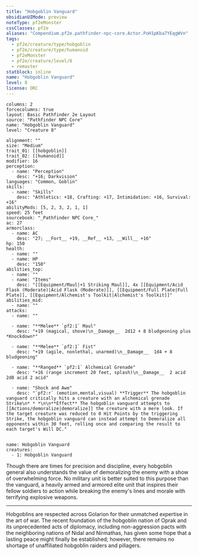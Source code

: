 ```yaml
---
title: "Hobgoblin Vanguard"
obsidianUIMode: preview
noteType: pf2eMonster
cssClasses: pf2e
aliases: "Compendium.pf2e.pathfinder-npc-core.Actor.PoH1pKba7YEqgWVn" 
tags:
  - pf2e/creature/type/hobgoblin
  - pf2e/creature/type/humanoid
  - pf2eMonster
  - pf2e/creature/level/8
  - remaster
statblock: inline
name: "Hobgoblin Vanguard"
level: 8
license: ORC
---
```


```statblock
columns: 2
forcecolumns: true
layout: Basic Pathfinder 2e Layout
source: "Pathfinder NPC Core"
name: "Hobgoblin Vanguard"
level: "Creature 8"

alignment: ""
size: "Medium"
trait_01: [[hobgoblin]]
trait_02: [[humanoid]]
modifier: 16
perception:
  - name: "Perception"
    desc: "+16; Darkvision"
languages: "Common, Goblin"
skills:
  - name: "Skills"
    desc: "Athletics: +18, Crafting: +17, Intimidation: +16, Survival: +16"
abilityMods: [5, 2, 3, 2, 1, 1]
speed: 25 feet
sourcebook: "_Pathfinder NPC Core_"
ac: 27
armorclass:
  - name: AC
    desc: "27; __Fort__ +19, __Ref__ +13, __Will__ +16"
hp: 150
health:
  - name: ""
  - name: HP
    desc: "150"
abilities_top:
  - name: ""
  - name: "Items"
    desc: "[[Equipment/Maul|+1 Striking Maul]], 4x [[Equipment/Acid Flask (Moderate)|Acid Flask (Moderate)]], [[Equipment/Full Plate|Full Plate]], [[Equipment/Alchemist's Toolkit|Alchemist's Toolkit]]"
abilities_mid:
  - name: ""
attacks:
  - name: ""

  - name: "**Melee** `pf2:1` Maul"
    desc: "+19 (magical, shove)\n__Damage__  2d12 + 8 bludgeoning plus *Knockdown*"

  - name: "**Melee** `pf2:1` Fist"
    desc: "+19 (agile, nonlethal, unarmed)\n__Damage__  1d4 + 8 bludgeoning"

  - name: "**Ranged** `pf2:1` Alchemical Grenade"
    desc: "+16 (range increment 20 feet, splash)\n__Damage__  2 acid 2d8 acid 2 acid"

  - name: "Shock and Awe"
    desc: "`pf2:r` (emotion,mental,visual) **Trigger** The hobgoblin vanguard critically hits a creature with an alchemical grenade Strike\n* * *\n\n**Effect** The hobgoblin vanguard attempts to [[Actions/demoralize|demoralize]] the creature with a mere look. If the target creature was reduced to 0 Hit Points by the triggering Strike, the hobgoblin vanguard can instead attempt to Demoralize all opponents within 30 feet, rolling once and comparing the result to each target's Will DC."
 
```

```encounter-table
name: Hobgoblin Vanguard
creatures:
  - 1: Hobgoblin Vanguard
```



Though there are times for precision and discipline, every hobgoblin general also understands the value of demoralizing the enemy with a show of overwhelming force. No military unit is better suited to this purpose than the vanguard, a heavily armed and armored elite unit that inspires their fellow soldiers to action while breaking the enemy's lines and morale with terrifying explosive weapons.

* * *

Hobgoblins are respected across Golarion for their unmatched expertise in the art of war. The recent foundation of the hobgoblin nation of Oprak and its unprecedented acts of diplomacy, including non-aggression pacts with the neighboring nations of Nidal and Nirmathas, has given some hope that a lasting peace might finally be established; however, there remains no shortage of unaffiliated hobgoblin raiders and pillagers.
